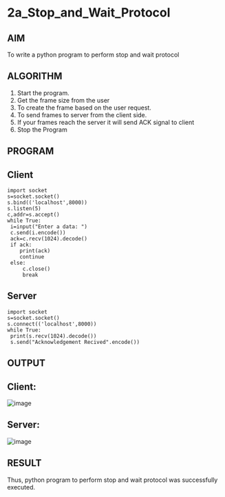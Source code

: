 # 2a_Stop_and_Wait_Protocol
## AIM 
To write a python program to perform stop and wait protocol
## ALGORITHM
1. Start the program.
2. Get the frame size from the user
3. To create the frame based on the user request.
4. To send frames to server from the client side.
5. If your frames reach the server it will send ACK signal to client
6. Stop the Program
## PROGRAM
## Client
```
import socket
s=socket.socket()
s.bind(('localhost',8000)) 
s.listen(5)
c,addr=s.accept()
while True:
 i=input("Enter a data: ")
 c.send(i.encode())
 ack=c.recv(1024).decode()
 if ack:
    print(ack)
    continue
 else:
     c.close()
     break
```
## Server
```
import socket
s=socket.socket()
s.connect(('localhost',8000))
while True:
 print(s.recv(1024).decode())
 s.send("Acknowledgement Recived".encode())
```
## OUTPUT
## Client:
![image](https://github.com/Pavithrasaravanakumar/2a_Stop_and_Wait_Protocol/assets/150664013/14689e07-2b25-4e02-9012-bf7edc766294)
## Server:
![image](https://github.com/Pavithrasaravanakumar/2a_Stop_and_Wait_Protocol/assets/150664013/23e26fb7-3a5e-4304-8504-70451ffb2444)

## RESULT
Thus, python program to perform stop and wait protocol was successfully executed.
